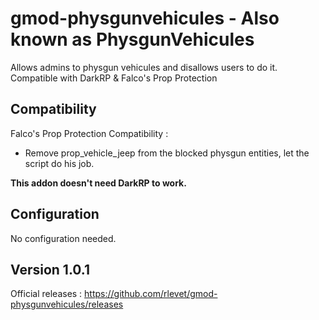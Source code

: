 # gmod-physgunvehicules - Also known as PhysgunVehicules
Allows admins to physgun vehicules and disallows users to do it. Compatible with DarkRP & Falco's Prop Protection 

## Compatibility
Falco's Prop Protection Compatibility :
- Remove prop_vehicle_jeep from the blocked physgun entities, let the script do his job.

**This addon doesn't need DarkRP to work.**

## Configuration
No configuration needed.

## Version 1.0.1
Official releases : https://github.com/rlevet/gmod-physgunvehicules/releases
